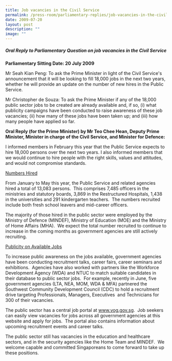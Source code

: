 ```yaml
---
title: Job vacancies in the Civil Service
permalink: /press-room/parliamentary-replies/job-vacancies-in-the-civil-service/
date: 2009-07-20
layout: post
description: ""
image: ""
---
```

##### Oral Reply to Parliamentary Question on job vacancies in the Civil Service

**Parliamentary Sitting Date: 20 July 2009**

Mr Seah Kian Peng: To ask the Prime Minister in light of the Civil Service's announcement that it will be looking to fill 18,000 jobs in the next two years, whether he will provide an update on the number of new hires in the Public Service.

Mr Christopher de Souza: To ask the Prime Minister if any of the 18,000 public sector jobs to be created are already available and, if so, (i) what publicity campaigns have been conducted to raise awareness of these job vacancies; (ii) how many of these jobs have been taken up; and (iii) how many people have applied so far.

**Oral Reply (for the Prime Minister) by Mr Teo Chee Hean, Deputy Prime Minister, Minister in charge of the Civil Service, and Minister for Defence:**

I informed members in February this year that the Public Service expects to hire 18,000 persons over the next two years. I also informed members that we would continue to hire people with the right skills, values and attitudes, and would not compromise standards.&nbsp;

<u>Numbers Hired</u>

From January to May this year, the Public Service and related agencies hired a total of 13,083 persons.&nbsp; This comprises 7,485 officers in the ministries and statutory boards, 3,869 in the Restructured Hospitals, 1,438 in the universities and 291 kindergarten teachers.&nbsp; The numbers recruited include both fresh school leavers and mid-career officers.

The majority of those hired in the public sector were employed by the Ministry of Defence (MINDEF), Ministry of Education (MOE) and the Ministry of Home Affairs (MHA).&nbsp; We expect the total number recruited to continue to increase in the coming months as government agencies are still actively recruiting.

<u>Publicity on Available Jobs</u>

To increase public awareness on the jobs available, government agencies have been conducting recruitment talks, career fairs, career seminars and exhibitions.&nbsp; Agencies have also worked with partners like the Workforce Development Agency (WDA) and NTUC to match suitable candidates in their database to public sector jobs.&nbsp; For example, recently in June, five government agencies (LTA, NEA, MOM, WDA &amp; MFA) partnered the Southwest Community Development Council (CDC) to hold a recruitment drive targeting Professionals, Managers, Executives&nbsp; and Technicians for 300 of their vacancies.

The public sector has a central job portal at www.vog.gov.sg.&nbsp; Job seekers can easily view vacancies for jobs across all government agencies at this website and apply for jobs.&nbsp; The portal also contains information about upcoming recruitment events and career talks.

The public sector still has vacancies in the education and healthcare sectors, and in the security agencies like the Home Team and MINDEF.&nbsp; We welcome capable and committed Singaporeans to come forward to take up these positions.